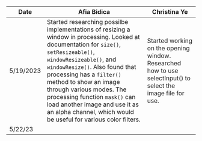 Date | Afia Bidica | Christina Ye
--- | --- | ---
5/19/2023 | Started researching possilbe implementations of resizing a window in processing. Looked at documentation for `size()`, `setResizeable()`, `windowResizeable()`, and `windowResize()`. Also found that processing has a `filter()` method to show an image through various modes. The processing function `mask()` can load another image and use it as an alpha channel, which would be useful for various color filters.| Started working on the opening window. Researched how to use selectInput() to select the image file for use.
5/22/23 | |
